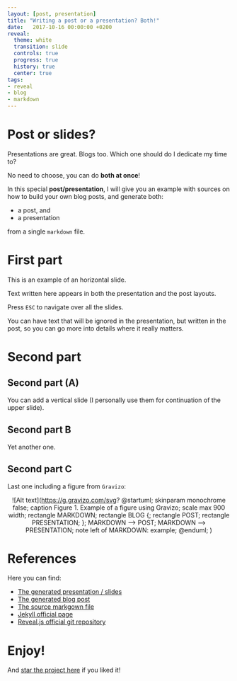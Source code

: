 ```yaml
---
layout: [post, presentation]
title: "Writing a post or a presentation? Both!"
date:   2017-10-16 00:00:00 +0200
reveal:
  theme: white
  transition: slide
  controls: true
  progress: true
  history: true
  center: true
tags:
- reveal
- blog
- markdown
---
```


# Post or slides?

Presentations are great. Blogs too. Which one should do I dedicate my time to?

<!--slide-next-->

No need to choose, you can do **both at once**!

<!--slide-next-->

In this special **post/presentation**, I will give you an example with sources
on how to build your own blog posts, and generate both:

- a post, and
- a presentation

from a single `markdown` file.

<!--more-->

<!--slide-next-->

# First part

This is an example of an horizontal slide.

Text written here appears in both the presentation and the post layouts.

<!--slide-ignore-begin-->

Press `ESC` to navigate over all the slides.

You can have text that will be ignored in the presentation, but written in the
post, so you can go more into details where it really matters.

<!--slide-ignore-end-->

<!--slide-next-->

# Second part

<!--slide-down-->

## Second part (A)

You can add a vertical slide (I personally use them for continuation of the upper slide).

<!--slide-down-->

## Second part B

Yet another one.

<!--slide-down-->

## Second part C

Last one including a figure from `Gravizo`:

<span style="display:block;text-align:center">![Alt text](https://g.gravizo.com/svg?
@startuml;
skinparam monochrome false;
caption Figure 1. Example of a figure using Gravizo;
scale max 900 width;
rectangle MARKDOWN;
rectangle BLOG {;
  rectangle POST;
  rectangle PRESENTATION;
};
MARKDOWN --> POST;
MARKDOWN --> PRESENTATION;
note left of MARKDOWN: example;
@enduml;
)

<!--slide-next-->

# References

Here you can find:

- [The generated presentation / slides](https://mauriciojost.github.io/2017/10/16/howto-post-and-presentation/presentation.html)
- [The generated blog post](https://mauriciojost.github.io/2017/10/16/howto-post-and-presentation/post.html)
- [The source markgown file](https://raw.githubusercontent.com/mauriciojost/mauriciojost.github.io/development/_posts/2017-10-10-covariant-contravariant-invariant-in-scala.markdown)
- [Jekyll official page](https://jekyllrb.com/)
- [Reveal.js official git repository](https://github.com/hakimel/reveal.js/)

<!--slide-next-->

# Enjoy!

And [star the project here](https://github.com/mauriciojost/mauriciojost.github.io) if you liked it!